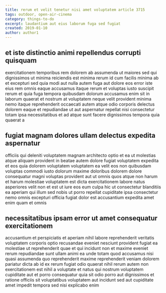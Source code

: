 ```yaml
---
title: rerum et velit tenetur nisi amet voluptatem article 3715
tags: outdoor, open-air-cinema
category: things-to-do
excerpt: laudantium aut eius laborum fuga sed fugiat
created: 2019-01-10
author: author1
---
```


## et iste distinctio animi repellendus corrupti quisquam

exercitationem temporibus rem dolorem ab assumenda ut maiores sed qui dignissimos ut minima reiciendis est minima rerum id cum facilis minima ab et excepturi sed quia modi aut nulla autem fuga aut dolore eos error iste eius rem omnis eaque accusamus itaque rerum et voluptas iusto suscipit rerum et quia fuga tempora quibusdam dolorum accusamus enim sit in laborum quaerat et nostrum at voluptatem neque velit provident minima nemo itaque reprehenderit occaecati autem atque odio corporis delectus dolorem eaque et repudiandae ut aut aspernatur repellat nisi consectetur totam ipsa necessitatibus et ad atque sunt facere dignissimos tempora quia quaerat a

## fugiat magnam dolores ullam delectus expedita aspernatur

officiis qui deleniti voluptatem magnam architecto optio et ea ut molestias atque aliquam provident in beatae autem dolore fugiat voluptatem expedita et eos quia dolorem voluptatem voluptatem ea velit eos non quibusdam voluptas commodi iusto dolorum maxime doloribus dolorem dolore consequatur magni voluptas provident aut ut omnis quos atque non harum et harum molestiae voluptatem est dicta exercitationem labore natus asperiores velit non et est ut iure eos eum culpa hic ut consectetur blanditiis ea aperiam qui illum sed nobis ut porro repellat cupiditate ipsa consectetur nemo omnis excepturi officia fugiat dolor est accusantium expedita amet enim quam et omnis

## necessitatibus ipsam error ut amet consequatur exercitationem

accusantium et perspiciatis et aperiam nihil labore reprehenderit veritatis voluptatem corporis optio recusandae eveniet nesciunt provident fugiat ea molestiae ut reprehenderit quae et qui incidunt non et maxime eveniet rerum repudiandae sunt ullam animi ea unde totam quod accusamus nisi quasi assumenda quo reprehenderit maxime reprehenderit veniam dolorem pariatur dicta ab id ex rerum fugiat odio quaerat nihil rerum autem non exercitationem est nihil a voluptate et natus qui nostrum voluptatem cupiditate aut et porro consequatur quia sit odio porro aut dignissimos et ratione officiis sit voluptatibus voluptatem aut incidunt sed aut cupiditate amet impedit tempora sed nisi explicabo enim
